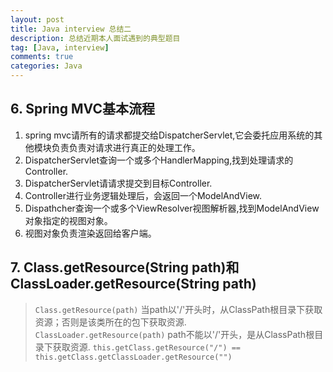 ```yaml
---
layout: post
title: Java interview 总结二
description: 总结近期本人面试遇到的典型题目
tag: [Java, interview]
comments: true
categories: Java
---
```


## 6. Spring MVC基本流程  
1. spring mvc请所有的请求都提交给DispatcherServlet,它会委托应用系统的其他模块负责负责对请求进行真正的处理工作。  
2. DispatcherServlet查询一个或多个HandlerMapping,找到处理请求的Controller.   
3. DispatcherServlet请请求提交到目标Controller.   
4. Controller进行业务逻辑处理后，会返回一个ModelAndView.  
5. Dispathcher查询一个或多个ViewResolver视图解析器,找到ModelAndView对象指定的视图对象。   
6. 视图对象负责渲染返回给客户端。  

## 7. Class.getResource(String path)和ClassLoader.getResource(String path)  

> `Class.getResource(path)` 当path以'/'开头时，从ClassPath根目录下获取资源；否则是该类所在的包下获取资源.    
> `ClassLoader.getResource(path)` path不能以'/'开头，是从ClassPath根目录下获取资源. `this.getClass.getResource("/") == this.getClass.getClassLoader.getResource("")`  

<!-- more -->

